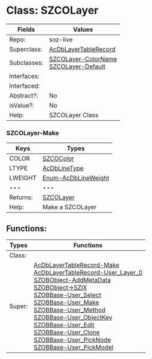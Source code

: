 
# Class:	SZCOLayer

| Fields | Values |
| --------- | --------- |
| Repo: | soz-live |
| Superclass: | [AcDbLayerTableRecord](AcDbLayerTableRecord.html) |
| Subclasses: | [SZCOLayer-ColorName](SZCOLayer-ColorName.html) <br> [SZCOLayer-Default](SZCOLayer-Default.html) |
| Interfaces: |  |
| Interfaced: |  |
| Abstract?: | No |
| isValue?: | No |
| Help: | SZCOLayer Class |

### SZCOLayer-Make

| Keys | Types |
| --------- | --------- |
| COLOR | [SZCOColor](SZCOColor.html) |
| LTYPE | [AcDbLineType](AcDbLineType.html) |
| LWEIGHT | [Enum-AcDbLineWeight](Enum-AcDbLineWeight.html) |
| **---** | **---** |
| Returns: | [SZCOLayer](SZCOLayer.html) |
| Help: | Make a SZCOLayer |


## Functions:

| Types | Functions |
| --------- | --------- |
| Class: |  |
| Super: | [AcDbLayerTableRecord-Make](AcDbLayerTableRecord.html) <br> [AcDbLayerTableRecord-User_Layer_0](AcDbLayerTableRecord.html) <br> [SZOBObject-AddMetaData](SZOBObject.html) <br> [SZOBObject->SZIX](SZOBObject.html) <br> [SZOBBase-User_Select](SZOBBase.html) <br> [SZOBBase-User_Make](SZOBBase.html) <br> [SZOBBase-User_Method](SZOBBase.html) <br> [SZOBBase-User_ObjectKey](SZOBBase.html) <br> [SZOBBase-User_Edit](SZOBBase.html) <br> [SZOBBase-User_Clone](SZOBBase.html) <br> [SZOBBase-User_PickNode](SZOBBase.html) <br> [SZOBBase-User_PickModel](SZOBBase.html) |


